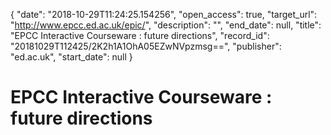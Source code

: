 {
  "date": "2018-10-29T11:24:25.154256", 
  "open_access": true, 
  "target_url": "http://www.epcc.ed.ac.uk/epic/", 
  "description": "", 
  "end_date": null, 
  "title": "EPCC Interactive Courseware : future directions", 
  "record_id": "20181029T112425/2K2h1A1OhA05EZwNVpzmsg==", 
  "publisher": "ed.ac.uk", 
  "start_date": null
}

# EPCC Interactive Courseware : future directions


